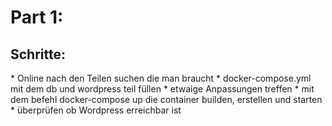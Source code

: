 <h1>Part 1:</h1>

<h2>Schritte:</h2>
* Online nach den Teilen suchen die man braucht
* docker-compose.yml mit dem db und wordpress teil füllen
* etwaige Anpassungen treffen
* mit dem befehl docker-compose up die container builden, erstellen und starten
* überprüfen ob Wordpress erreichbar ist


